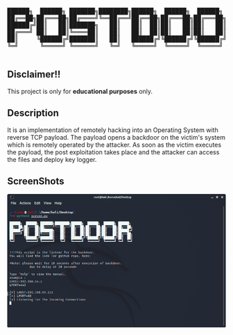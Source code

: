 <pre>
██████╗  ██████╗ ███████╗████████╗██████╗  ██████╗  ██████╗ ██████╗ 
██╔══██╗██╔═══██╗██╔════╝╚══██╔══╝██╔══██╗██╔═══██╗██╔═══██╗██╔══██╗
██████╔╝██║   ██║███████╗   ██║   ██║  ██║██║   ██║██║   ██║██████╔╝
██╔═══╝ ██║   ██║╚════██║   ██║   ██║  ██║██║   ██║██║   ██║██╔══██╗
██║     ╚██████╔╝███████║   ██║   ██████╔╝╚██████╔╝╚██████╔╝██║  ██║
╚═╝      ╚═════╝ ╚══════╝   ╚═╝   ╚═════╝  ╚═════╝  ╚═════╝ ╚═╝  ╚═╝
                                                                    
</pre>                                                           

## Disclaimer!!
This project is only for **educational purposes** only. 

## Description
It is an implementation of remotely hacking into an Operating System with reverse TCP payload. The payload opens a backdoor on the victim's system which is remotely operated by the attacker. As soon as the victim executes the payload, the post exploitation takes place and the attacker can access the files and deploy key logger.

## ScreenShots
![server.png](https://github.com/Spadille1337/POST-700R/blob/main/img/Server.png)


